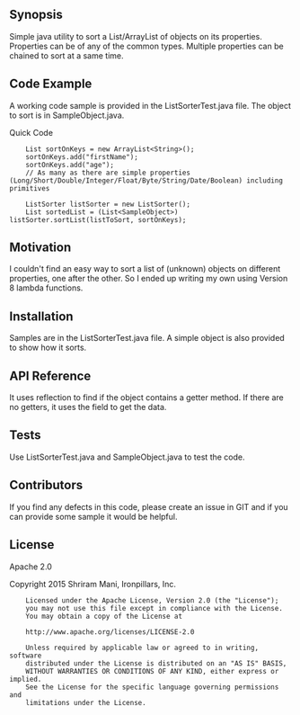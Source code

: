 ## Synopsis

Simple java utility to sort a List/ArrayList of objects on its properties. Properties can be of any of the common types. Multiple properties can be chained to sort at a same time.

## Code Example

A working code sample is provided in the ListSorterTest.java file. The object to sort is in SampleObject.java.

Quick Code

        List sortOnKeys = new ArrayList<String>();
        sortOnKeys.add("firstName");
        sortOnKeys.add("age");
        // As many as there are simple properties (Long/Short/Double/Integer/Float/Byte/String/Date/Boolean) including primitives

        ListSorter listSorter = new ListSorter();
        List sortedList = (List<SampleObject>) listSorter.sortList(listToSort, sortOnKeys);

## Motivation

I couldn't find an easy way to sort a list of (unknown) objects on different properties, one after the other. So I ended up writing my own using Version 8 lambda functions.

## Installation

Samples are in the ListSorterTest.java file. A simple object is also provided to show how it sorts.

## API Reference

It uses reflection to find if the object contains a getter method. If there are no getters, it uses the field to get the data.

## Tests

Use ListSorterTest.java and SampleObject.java to test the code.

## Contributors

If you find any defects in this code, please create an issue in GIT and if you can provide some sample it would be helpful.

## License

Apache 2.0

Copyright 2015 Shriram Mani, Ironpillars, Inc.

        Licensed under the Apache License, Version 2.0 (the "License");
        you may not use this file except in compliance with the License.
        You may obtain a copy of the License at

        http://www.apache.org/licenses/LICENSE-2.0

        Unless required by applicable law or agreed to in writing, software
        distributed under the License is distributed on an "AS IS" BASIS,
        WITHOUT WARRANTIES OR CONDITIONS OF ANY KIND, either express or implied.
        See the License for the specific language governing permissions and
        limitations under the License.
